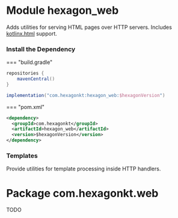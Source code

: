
# Module hexagon_web

Adds utilities for serving HTML pages over HTTP servers. Includes [kotlinx.html] support.

[kotlinx.html]: https://github.com/Kotlin/kotlinx.html

### Install the Dependency

=== "build.gradle"
  ```groovy
  repositories {
      mavenCentral()
  }

  implementation("com.hexagonkt:hexagon_web:$hexagonVersion")
  ```

=== "pom.xml"
  ```xml
  <dependency>
    <groupId>com.hexagonkt</groupId>
    <artifactId>hexagon_web</artifactId>
    <version>$hexagonVersion</version>
  </dependency>
  ```

### Templates

Provide utilities for template processing inside HTTP handlers.

# Package com.hexagonkt.web

TODO
